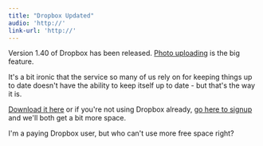 ```yaml
---
title: "Dropbox Updated"
audio: 'http://'
link-url: 'http://'
---
```

<p>Version 1.40 of Dropbox has been released. <a href="http://blog.dropbox.com/?p=1165">Photo uploading</a> is the big feature.</p>
<p>It's a bit ironic that the service so many of us rely on for keeping things up to date doesn't have the ability to keep itself up to date - but that's the way it is.</p>
<p><a href="https://www.dropbox.com/install">Download it here</a> or if you're not using Dropbox already, <a href="http://db.tt/czHe7sK">go here to signup</a> and we'll both get a bit more space.</p>
<p>I'm a paying Dropbox user, but who can't use more free space right?</p>
